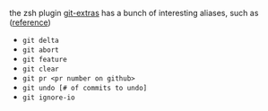 the zsh plugin [git-extras](https://github.com/ohmyzsh/ohmyzsh/tree/master/plugins/git-extras) has a bunch of interesting aliases, such as ([reference](https://github.com/tj/git-extras/blob/master/Commands.md))
- `git delta`
- `git abort`
- `git feature`
- `git clear`
- `git pr <pr number on github>`
- `git undo [# of commits to undo]`
- `git ignore-io`
